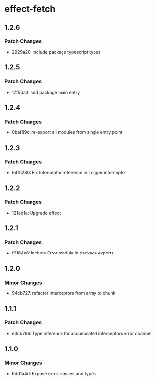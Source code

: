 # effect-fetch

## 1.2.6

### Patch Changes

- 2929a20: include package typescript types

## 1.2.5

### Patch Changes

- 17f50a3: add package main entry

## 1.2.4

### Patch Changes

- 0baf89c: re-export all modules from single entry point

## 1.2.3

### Patch Changes

- 64f5280: Fix Interceptor reference in Logger interceptor

## 1.2.2

### Patch Changes

- 121ed1e: Upgrade effect

## 1.2.1

### Patch Changes

- f0164e6: Include Error module in package exports

## 1.2.0

### Minor Changes

- 94cb727: refactor interceptors from array to chunk

## 1.1.1

### Patch Changes

- e3cb796: Type inference for accumulated interceptors error channel

## 1.1.0

### Minor Changes

- 6dd1a4d: Expose error classes and types

